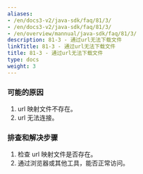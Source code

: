 ```yaml
---
aliases:
- /en/docs3-v2/java-sdk/faq/81/3/
- /en/docs3-v2/java-sdk/faq/81/3/
- /en/overview/mannual/java-sdk/faq/81/3/
description: 81-3 - 通过url无法下载文件
linkTitle: 81-3 - 通过url无法下载文件
title: 81-3 - 通过url无法下载文件
type: docs
weight: 3
---
```







### 可能的原因

1. url 映射文件不存在。
2. url 无法连接。

### 排查和解决步骤

1. 检查 url 映射文件是否存在。
2. 通过浏览器或其他工具，能否正常访问。
